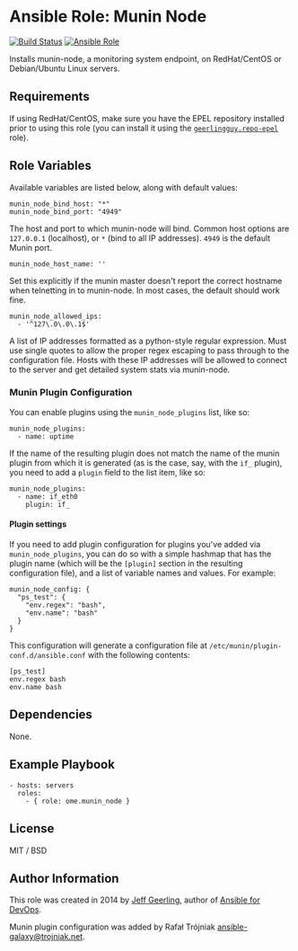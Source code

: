 # Ansible Role: Munin Node

[![Build Status](https://travis-ci.org/ome/ansible-role-munin-node.svg)](https://travis-ci.org/ome/ansible-role-munin)
[![Ansible Role](https://img.shields.io/ansible/role/41995.svg)](https://galaxy.ansible.com/ome/munin_node/)

Installs munin-node, a monitoring system endpoint, on RedHat/CentOS or Debian/Ubuntu Linux servers.

## Requirements

If using RedHat/CentOS, make sure you have the EPEL repository installed prior to using this role (you can install it using the [`geerlingguy.repo-epel`](https://galaxy.ansible.com/list#/roles/436) role).

## Role Variables

Available variables are listed below, along with default values:

    munin_node_bind_host: "*"
    munin_node_bind_port: "4949"

The host and port to which munin-node will bind. Common host options are `127.0.0.1` (localhost), or `*` (bind to all IP addresses). `4949` is the default Munin port.

    munin_node_host_name: ''

Set this explicitly if the munin master doesn't report the correct hostname when telnetting in to munin-node. In most cases, the default should work fine.

    munin_node_allowed_ips:
      - '^127\.0\.0\.1$'

A list of IP addresses formatted as a python-style regular expression. Must use single quotes to allow the proper regex escaping to pass through to the configuration file. Hosts with these IP addresses will be allowed to connect to the server and get detailed system stats via munin-node.

### Munin Plugin Configuration

You can enable plugins using the `munin_node_plugins` list, like so:

    munin_node_plugins:
      - name: uptime

If the name of the resulting plugin does not match the name of the munin plugin from which it is generated (as is the case, say, with the `if_` plugin), you need to add a `plugin` field to the list item, like so:

    munin_node_plugins:
      - name: if_eth0
        plugin: if_

#### Plugin settings

If you need to add plugin configuration for plugins you've added via `munin_node_plugins`, you can do so with a simple hashmap that has the plugin name (which will be the `[plugin]` section in the resulting configuration file), and a list of variable names and values. For example:

    munin_node_config: {
      "ps_test": {
        "env.regex": "bash",
        "env.name": "bash"
      }
    }

This configuration will generate a configuration file at `/etc/munin/plugin-conf.d/ansible.conf` with the following contents:

    [ps_test]
    env.regex bash
    env.name bash

## Dependencies

None.

## Example Playbook

    - hosts: servers
      roles:
        - { role: ome.munin_node }

## License

MIT / BSD

## Author Information

This role was created in 2014 by [Jeff Geerling](http://jeffgeerling.com/), author of [Ansible for DevOps](http://ansiblefordevops.com/).

Munin plugin configuration was added by Rafał Trójniak <ansible-galaxy@trojniak.net>.
